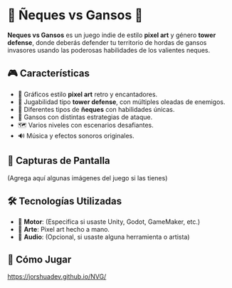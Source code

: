 # 🦫  Ñeques vs Gansos 🦆

**Neques vs Gansos** es un juego indie de estilo **pixel art** y género **tower defense**, donde deberás defender tu territorio de hordas de gansos invasores usando las poderosas habilidades de los valientes neques.

## 🎮 Características

- 🌈 Gráficos estilo **pixel art** retro y encantadores.
- 🏰 Jugabilidad tipo **tower defense**, con múltiples oleadas de enemigos.
- 🐐 Diferentes tipos de **ñeques** con habilidades únicas.
- 🦆 Gansos con distintas estrategias de ataque.
- 🗺️ Varios niveles con escenarios desafiantes.
- 🔊 Música y efectos sonoros originales.

## 📸 Capturas de Pantalla

(Agrega aquí algunas imágenes del juego si las tienes)

## 🛠️ Tecnologías Utilizadas

- 🧱 **Motor**: (Especifica si usaste Unity, Godot, GameMaker, etc.)
- 🎨 **Arte**: Pixel art hecho a mano.
- 🎵 **Audio**: (Opcional, si usaste alguna herramienta o artista)

## 🚀 Cómo Jugar
https://jorshuadev.github.io/NVG/ 
